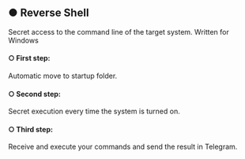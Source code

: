 
## ● Reverse Shell
Secret access to the command line of the target system. Written for Windows


#### ○ First step:
Automatic move to startup folder.
#### ○ Second step:
Secret execution every time the system is turned on.
#### ○ Third step:
Receive and execute your commands and send the result in Telegram.